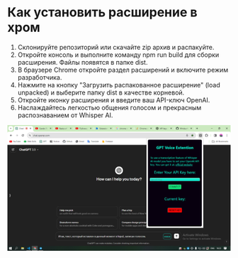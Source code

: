 # Как установить расширение в хром

1. Склонируйте репозиторий или скачайте zip архив и распакуйте.
2. Откройте консоль и выполните команду npm run build для сборки расширения. Файлы появятся в папке dist.
3. В браузере Chrome откройте раздел расширений и включите режим разработчика.
4. Нажмите на кнопку "Загрузить распакованное расширение" (load unpacked) и выберите папку dist в качестве корневой.
5. Откройте иконку расширения и введите ваш API-ключ OpenAI.
6. Наслаждайтесь легкостью общения голосом и прекрасным распознаванием от Whisper AI.

![screenshot](image.png)
